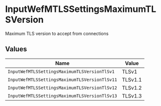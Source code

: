 # InputWefMTLSSettingsMaximumTLSVersion

Maximum TLS version to accept from connections


## Values

| Name                                          | Value                                         |
| --------------------------------------------- | --------------------------------------------- |
| `InputWefMTLSSettingsMaximumTLSVersionTlSv1`  | TLSv1                                         |
| `InputWefMTLSSettingsMaximumTLSVersionTlSv11` | TLSv1.1                                       |
| `InputWefMTLSSettingsMaximumTLSVersionTlSv12` | TLSv1.2                                       |
| `InputWefMTLSSettingsMaximumTLSVersionTlSv13` | TLSv1.3                                       |